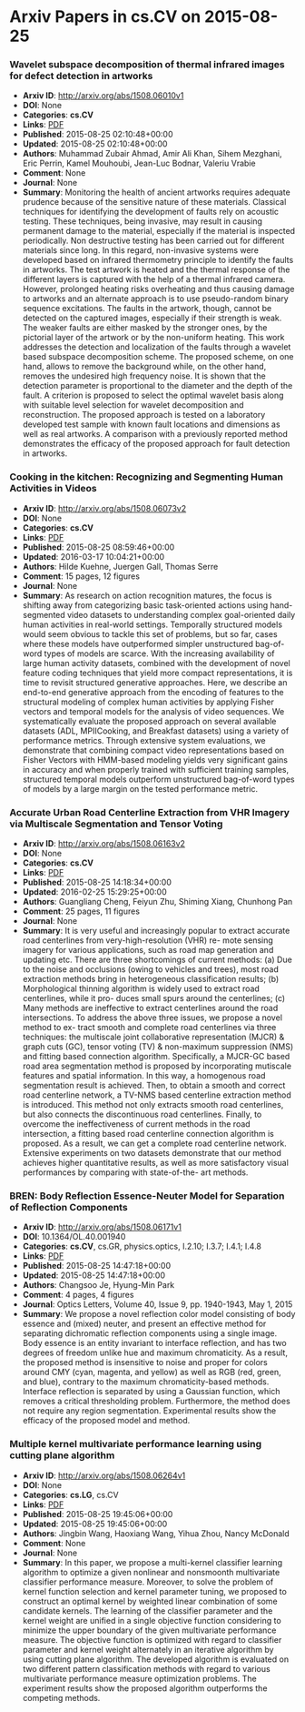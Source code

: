 # Arxiv Papers in cs.CV on 2015-08-25
### Wavelet subspace decomposition of thermal infrared images for defect detection in artworks
- **Arxiv ID**: http://arxiv.org/abs/1508.06010v1
- **DOI**: None
- **Categories**: **cs.CV**
- **Links**: [PDF](http://arxiv.org/pdf/1508.06010v1)
- **Published**: 2015-08-25 02:10:48+00:00
- **Updated**: 2015-08-25 02:10:48+00:00
- **Authors**: Muhammad Zubair Ahmad, Amir Ali Khan, Sihem Mezghani, Eric Perrin, Kamel Mouhoubi, Jean-Luc Bodnar, Valeriu Vrabie
- **Comment**: None
- **Journal**: None
- **Summary**: Monitoring the health of ancient artworks requires adequate prudence because of the sensitive nature of these materials. Classical techniques for identifying the development of faults rely on acoustic testing. These techniques, being invasive, may result in causing permanent damage to the material, especially if the material is inspected periodically. Non destructive testing has been carried out for different materials since long. In this regard, non-invasive systems were developed based on infrared thermometry principle to identify the faults in artworks. The test artwork is heated and the thermal response of the different layers is captured with the help of a thermal infrared camera. However, prolonged heating risks overheating and thus causing damage to artworks and an alternate approach is to use pseudo-random binary sequence excitations. The faults in the artwork, though, cannot be detected on the captured images, especially if their strength is weak. The weaker faults are either masked by the stronger ones, by the pictorial layer of the artwork or by the non-uniform heating. This work addresses the detection and localization of the faults through a wavelet based subspace decomposition scheme. The proposed scheme, on one hand, allows to remove the background while, on the other hand, removes the undesired high frequency noise. It is shown that the detection parameter is proportional to the diameter and the depth of the fault. A criterion is proposed to select the optimal wavelet basis along with suitable level selection for wavelet decomposition and reconstruction. The proposed approach is tested on a laboratory developed test sample with known fault locations and dimensions as well as real artworks. A comparison with a previously reported method demonstrates the efficacy of the proposed approach for fault detection in artworks.



### Cooking in the kitchen: Recognizing and Segmenting Human Activities in Videos
- **Arxiv ID**: http://arxiv.org/abs/1508.06073v2
- **DOI**: None
- **Categories**: **cs.CV**
- **Links**: [PDF](http://arxiv.org/pdf/1508.06073v2)
- **Published**: 2015-08-25 08:59:46+00:00
- **Updated**: 2016-03-17 10:04:21+00:00
- **Authors**: Hilde Kuehne, Juergen Gall, Thomas Serre
- **Comment**: 15 pages, 12 figures
- **Journal**: None
- **Summary**: As research on action recognition matures, the focus is shifting away from categorizing basic task-oriented actions using hand-segmented video datasets to understanding complex goal-oriented daily human activities in real-world settings. Temporally structured models would seem obvious to tackle this set of problems, but so far, cases where these models have outperformed simpler unstructured bag-of-word types of models are scarce. With the increasing availability of large human activity datasets, combined with the development of novel feature coding techniques that yield more compact representations, it is time to revisit structured generative approaches.   Here, we describe an end-to-end generative approach from the encoding of features to the structural modeling of complex human activities by applying Fisher vectors and temporal models for the analysis of video sequences.   We systematically evaluate the proposed approach on several available datasets (ADL, MPIICooking, and Breakfast datasets) using a variety of performance metrics. Through extensive system evaluations, we demonstrate that combining compact video representations based on Fisher Vectors with HMM-based modeling yields very significant gains in accuracy and when properly trained with sufficient training samples, structured temporal models outperform unstructured bag-of-word types of models by a large margin on the tested performance metric.



### Accurate Urban Road Centerline Extraction from VHR Imagery via Multiscale Segmentation and Tensor Voting
- **Arxiv ID**: http://arxiv.org/abs/1508.06163v2
- **DOI**: None
- **Categories**: **cs.CV**
- **Links**: [PDF](http://arxiv.org/pdf/1508.06163v2)
- **Published**: 2015-08-25 14:18:34+00:00
- **Updated**: 2016-02-25 15:29:25+00:00
- **Authors**: Guangliang Cheng, Feiyun Zhu, Shiming Xiang, Chunhong Pan
- **Comment**: 25 pages, 11 figures
- **Journal**: None
- **Summary**: It is very useful and increasingly popular to extract accurate road centerlines from very-high-resolution (VHR) re- mote sensing imagery for various applications, such as road map generation and updating etc. There are three shortcomings of current methods: (a) Due to the noise and occlusions (owing to vehicles and trees), most road extraction methods bring in heterogeneous classification results; (b) Morphological thinning algorithm is widely used to extract road centerlines, while it pro- duces small spurs around the centerlines; (c) Many methods are ineffective to extract centerlines around the road intersections. To address the above three issues, we propose a novel method to ex- tract smooth and complete road centerlines via three techniques: the multiscale joint collaborative representation (MJCR) & graph cuts (GC), tensor voting (TV) & non-maximum suppression (NMS) and fitting based connection algorithm. Specifically, a MJCR-GC based road area segmentation method is proposed by incorporating mutiscale features and spatial information. In this way, a homogenous road segmentation result is achieved. Then, to obtain a smooth and correct road centerline network, a TV-NMS based centerline extraction method is introduced. This method not only extracts smooth road centerlines, but also connects the discontinuous road centerlines. Finally, to overcome the ineffectiveness of current methods in the road intersection, a fitting based road centerline connection algorithm is proposed. As a result, we can get a complete road centerline network. Extensive experiments on two datasets demonstrate that our method achieves higher quantitative results, as well as more satisfactory visual performances by comparing with state-of-the- art methods.



### BREN: Body Reflection Essence-Neuter Model for Separation of Reflection Components
- **Arxiv ID**: http://arxiv.org/abs/1508.06171v1
- **DOI**: 10.1364/OL.40.001940
- **Categories**: **cs.CV**, cs.GR, physics.optics, I.2.10; I.3.7; I.4.1; I.4.8
- **Links**: [PDF](http://arxiv.org/pdf/1508.06171v1)
- **Published**: 2015-08-25 14:47:18+00:00
- **Updated**: 2015-08-25 14:47:18+00:00
- **Authors**: Changsoo Je, Hyung-Min Park
- **Comment**: 4 pages, 4 figures
- **Journal**: Optics Letters, Volume 40, Issue 9, pp. 1940-1943, May 1, 2015
- **Summary**: We propose a novel reflection color model consisting of body essence and (mixed) neuter, and present an effective method for separating dichromatic reflection components using a single image. Body essence is an entity invariant to interface reflection, and has two degrees of freedom unlike hue and maximum chromaticity. As a result, the proposed method is insensitive to noise and proper for colors around CMY (cyan, magenta, and yellow) as well as RGB (red, green, and blue), contrary to the maximum chromaticity-based methods. Interface reflection is separated by using a Gaussian function, which removes a critical thresholding problem. Furthermore, the method does not require any region segmentation. Experimental results show the efficacy of the proposed model and method.



### Multiple kernel multivariate performance learning using cutting plane algorithm
- **Arxiv ID**: http://arxiv.org/abs/1508.06264v1
- **DOI**: None
- **Categories**: **cs.LG**, cs.CV
- **Links**: [PDF](http://arxiv.org/pdf/1508.06264v1)
- **Published**: 2015-08-25 19:45:06+00:00
- **Updated**: 2015-08-25 19:45:06+00:00
- **Authors**: Jingbin Wang, Haoxiang Wang, Yihua Zhou, Nancy McDonald
- **Comment**: None
- **Journal**: None
- **Summary**: In this paper, we propose a multi-kernel classifier learning algorithm to optimize a given nonlinear and nonsmoonth multivariate classifier performance measure. Moreover, to solve the problem of kernel function selection and kernel parameter tuning, we proposed to construct an optimal kernel by weighted linear combination of some candidate kernels. The learning of the classifier parameter and the kernel weight are unified in a single objective function considering to minimize the upper boundary of the given multivariate performance measure. The objective function is optimized with regard to classifier parameter and kernel weight alternately in an iterative algorithm by using cutting plane algorithm. The developed algorithm is evaluated on two different pattern classification methods with regard to various multivariate performance measure optimization problems. The experiment results show the proposed algorithm outperforms the competing methods.



